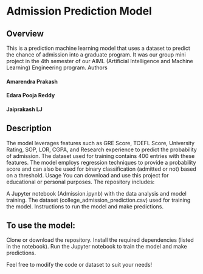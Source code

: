 # Admission Prediction Model
## Overview
This is a prediction machine learning model that uses a dataset to predict the chance of admission into a graduate program. It was our group mini project in the 4th semester of our AIML (Artificial Intelligence and Machine Learning) Engineering program.
Authors

#### Amarendra Prakash  
#### Edara Pooja Reddy  
#### Jaiprakash LJ

## Description
The model leverages features such as GRE Score, TOEFL Score, University Rating, SOP, LOR, CGPA, and Research experience to predict the probability of admission. The dataset used for training contains 400 entries with these features. The model employs regression techniques to provide a probability score and can also be used for binary classification (admitted or not) based on a threshold.
Usage
You can download and use this project for educational or personal purposes. The repository includes:

A Jupyter notebook (Admission.ipynb) with the data analysis and model training.
The dataset (college_admission_prediction.csv) used for training the model.
Instructions to run the model and make predictions.

## To use the model:

Clone or download the repository.
Install the required dependencies (listed in the notebook).
Run the Jupyter notebook to train the model and make predictions.

Feel free to modify the code or dataset to suit your needs!

